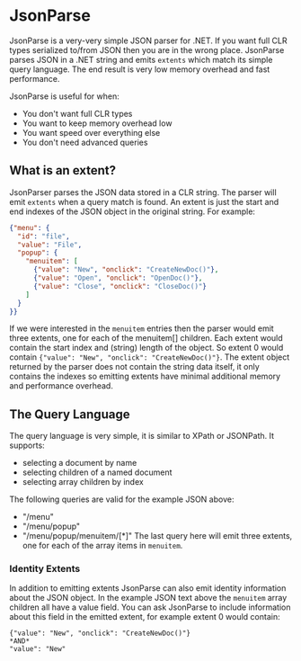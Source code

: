 JsonParse
=========

JsonParse is a very-very simple JSON parser for .NET. If you want full CLR types serialized to/from JSON then you are in the wrong place.
JsonParse parses JSON in a .NET string and emits `extents` which match its simple query language. The end result is very low memory overhead
and fast performance.

JsonParse is useful for when:
* You don't want full CLR types
* You want to keep memory overhead low
* You want speed over everything else
* You don't need advanced queries

What is an extent?
------------------
JsonParser parses the JSON data stored in a CLR string. The parser will emit `extents` when a query match is found. An extent is just the start and end indexes of the JSON object in the original string. For example:
```JSON
{"menu": {
  "id": "file",
  "value": "File",
  "popup": {
    "menuitem": [
      {"value": "New", "onclick": "CreateNewDoc()"},
      {"value": "Open", "onclick": "OpenDoc()"},
      {"value": "Close", "onclick": "CloseDoc()"}
    ]
  }
}}
```
If we were interested in the `menuitem` entries then the parser would emit three extents, one for each of the menuitem[] children. Each extent would contain the start index and (string) length of the object. So extent 0 would contain `{"value": "New", "onclick": "CreateNewDoc()"}`. The extent object returned by the parser does not contain the string data itself, it only contains the indexes so emitting extents have minimal additional memory and performance overhead.

The Query Language
------------------
The query language is very simple, it is similar to XPath or JSONPath. It supports:
* selecting a document by name
* selecting children of a named document
* selecting array children by index

The following queries are valid for the example JSON above:
* "/menu"
* "/menu/popup"
* "/menu/popup/menuitem/[*]"
The last query here will emit three extents, one for each of the array items in `menuitem`.

### Identity Extents
In addition to emitting extents JsonParse can also emit identity information about the JSON object. In the example JSON text above the `menuitem` array children all have a value field. You can ask JsonParse to include information about this field in the emitted extent, for example extent 0 would contain:
```
{"value": "New", "onclick": "CreateNewDoc()"} 
*AND*
"value": "New"
```
